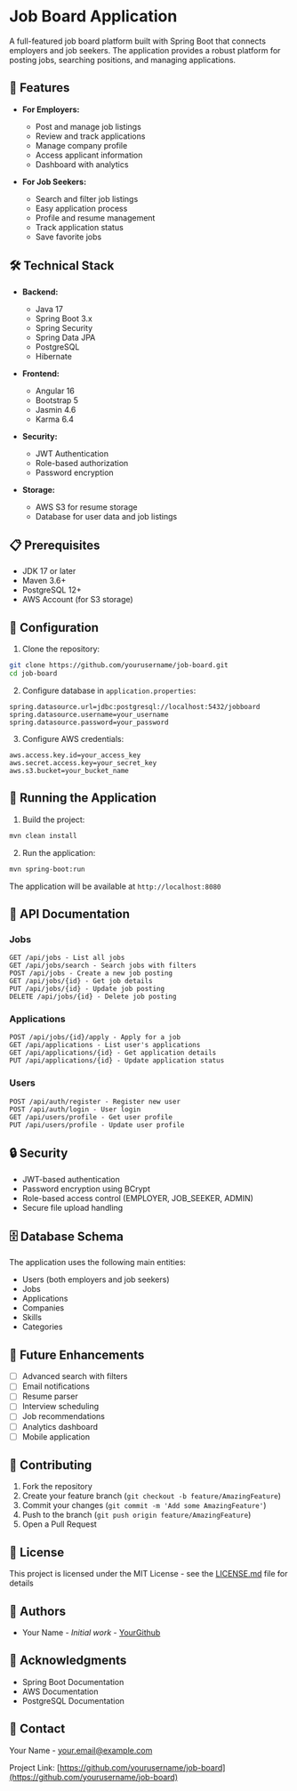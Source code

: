 # Job Board Application

A full-featured job board platform built with Spring Boot that connects employers and job seekers. The application provides a robust platform for posting jobs, searching positions, and managing applications.

## 🚀 Features

- **For Employers:**
  - Post and manage job listings
  - Review and track applications
  - Manage company profile
  - Access applicant information
  - Dashboard with analytics

- **For Job Seekers:**
  - Search and filter job listings
  - Easy application process
  - Profile and resume management
  - Track application status
  - Save favorite jobs

## 🛠️ Technical Stack

- **Backend:**
  - Java 17
  - Spring Boot 3.x
  - Spring Security
  - Spring Data JPA
  - PostgreSQL
  - Hibernate
- **Frontend:**
  - Angular 16
  - Bootstrap 5
  - Jasmin 4.6
  - Karma 6.4

- **Security:**
  - JWT Authentication
  - Role-based authorization
  - Password encryption

- **Storage:**
  - AWS S3 for resume storage
  - Database for user data and job listings

## 📋 Prerequisites

- JDK 17 or later
- Maven 3.6+
- PostgreSQL 12+
- AWS Account (for S3 storage)

## 🔧 Configuration

1. Clone the repository:
```bash
git clone https://github.com/yourusername/job-board.git
cd job-board
```

2. Configure database in `application.properties`:
```properties
spring.datasource.url=jdbc:postgresql://localhost:5432/jobboard
spring.datasource.username=your_username
spring.datasource.password=your_password
```

3. Configure AWS credentials:
```properties
aws.access.key.id=your_access_key
aws.secret.access.key=your_secret_key
aws.s3.bucket=your_bucket_name
```

## 🚀 Running the Application

1. Build the project:
```bash
mvn clean install
```

2. Run the application:
```bash
mvn spring-boot:run
```

The application will be available at `http://localhost:8080`

## 📝 API Documentation

### Jobs

```
GET /api/jobs - List all jobs
GET /api/jobs/search - Search jobs with filters
POST /api/jobs - Create a new job posting
GET /api/jobs/{id} - Get job details
PUT /api/jobs/{id} - Update job posting
DELETE /api/jobs/{id} - Delete job posting
```

### Applications

```
POST /api/jobs/{id}/apply - Apply for a job
GET /api/applications - List user's applications
GET /api/applications/{id} - Get application details
PUT /api/applications/{id} - Update application status
```

### Users

```
POST /api/auth/register - Register new user
POST /api/auth/login - User login
GET /api/users/profile - Get user profile
PUT /api/users/profile - Update user profile
```

## 🔒 Security

- JWT-based authentication
- Password encryption using BCrypt
- Role-based access control (EMPLOYER, JOB_SEEKER, ADMIN)
- Secure file upload handling

## 🗄️ Database Schema

The application uses the following main entities:
- Users (both employers and job seekers)
- Jobs
- Applications
- Companies
- Skills
- Categories

## 🔄 Future Enhancements

- [ ] Advanced search with filters
- [ ] Email notifications
- [ ] Resume parser
- [ ] Interview scheduling
- [ ] Job recommendations
- [ ] Analytics dashboard
- [ ] Mobile application

## 🤝 Contributing

1. Fork the repository
2. Create your feature branch (`git checkout -b feature/AmazingFeature`)
3. Commit your changes (`git commit -m 'Add some AmazingFeature'`)
4. Push to the branch (`git push origin feature/AmazingFeature`)
5. Open a Pull Request

## 📄 License

This project is licensed under the MIT License - see the [LICENSE.md](LICENSE.md) file for details

## 👥 Authors

- Your Name - *Initial work* - [YourGithub](https://github.com/yourusername)

## 🙏 Acknowledgments

- Spring Boot Documentation
- AWS Documentation
- PostgreSQL Documentation

## 📧 Contact

Your Name - your.email@example.com

Project Link: [https://github.com/yourusername/job-board](https://github.com/yourusername/job-board)
